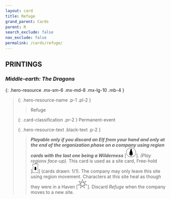 ```yaml
---
layout: card
title: Refuge
grand_parent: Cards
parent: R
search_exclude: false
nav_exclude: false
permalink: /cards/refuge/
---
```


## PRINTINGS


### _Middle-earth: The Dragons_

{: .hero-resource .mx-sm-6 .mx-md-8 .mx-lg-10 .mb-4 }
> {: .hero-resource-name .p-1 .pl-2 }
> > <div class="card-mp"></div>
> > <div class="card-name">Refuge</div>
>
> {: .card-classification .pr-2 }
> Permanent-event
>
> {: .hero-resource-text .black-text .p-2 }
> > ***Playable only if you discard an Elf from your hand and only at the end of the organization phase on a company using region cards with the last one being a Wilderness*** <nobr>[<img src="/assets/images/wilderness.svg">]</nobr>. _(Play regions face-up)._ This card is used as a site card, Free-hold <nobr>[<img src="/assets/images/free-hold.svg">]</nobr> (cards drawn: 1/1). The company may only leave this site using region movement. Characters at this site heal as though they were in a Haven <nobr>[<img src="/assets/images/free-haven.svg">]</nobr>. Discard _Refuge_ when the company moves to a new site. 
> 
